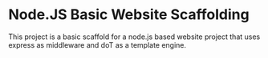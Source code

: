 # Node.JS Basic Website Scaffolding

This project is a basic scaffold for a node.js based website project that uses express as middleware and doT as a template engine.